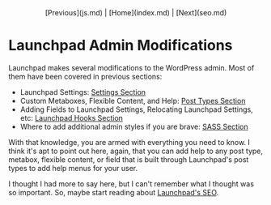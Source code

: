<center>[Previous](js.md) | [Home](index.md) | [Next](seo.md)</center>

Launchpad Admin Modifications
=============================

Launchpad makes several modifications to the WordPress admin.  Most of them have been covered in previous sections:

* Launchpad Settings: [Settings Section](settings.md)
* Custom Metaboxes, Flexible Content, and Help: [Post Types Section](post-types.md)
* Adding Fields to Launchpad Settings, Relocating Launchpad Settings, etc: [Launchpad Hooks Section](hooks.md)
* Where to add additional admin styles if you are brave: [SASS Section](sass.md)

With that knowledge, you are armed with everything you need to know.  I think it's apt to point out here, again, that you can add help to any post type, metabox, flexible content, or field that is built through Launchpad's post types to add help menus for your user.

I thought I had more to say here, but I can't remember what I thought was so important.  So, maybe start reading about [Launchpad's SEO](seo.md).